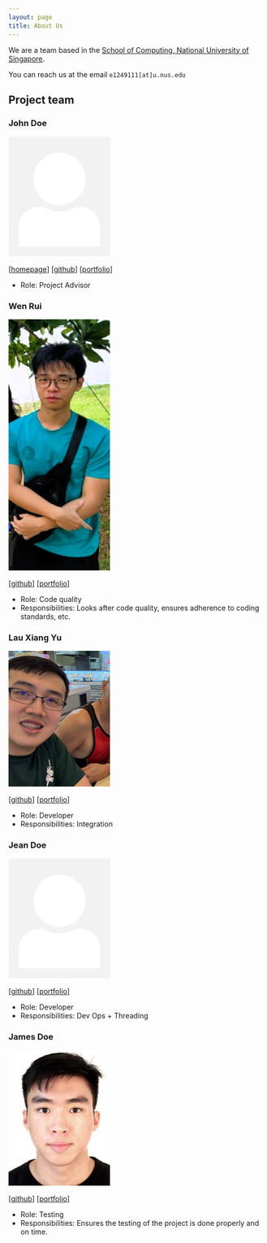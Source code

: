 ```yaml
---
layout: page
title: About Us
---
```


We are a team based in the [School of Computing, National University of Singapore](https://www.comp.nus.edu.sg).

You can reach us at the email `e1249111[at]u.nus.edu`

## Project team

### John Doe

<img src="images/johndoe.png" width="200px">

[[homepage](http://www.comp.nus.edu.sg/~damithch)]
[[github](https://github.com/johndoe)]
[[portfolio](team/johndoe.md)]

- Role: Project Advisor

### Wen Rui

<img src="images/currynia.png" width="200px">

[[github](http://github.com/currynia)]
[[portfolio](team/currynia.md)]

- Role: Code quality
- Responsibilities: Looks after code quality, ensures adherence to coding standards, etc.

### Lau Xiang Yu

<img src="images/dessnowy.png" width="200px">

[[github](http://github.com/DesSnowy)] 
[[portfolio](team/dessnowy.md)]

* Role: Developer
* Responsibilities: Integration

### Jean Doe

<img src="images/johndoe.png" width="200px">

[[github](http://github.com/johndoe)]
[[portfolio](team/johndoe.md)]

- Role: Developer
- Responsibilities: Dev Ops + Threading

### James Doe

<img src="images/incogdino.png" width="200px">

[[github](http://github.com/incogdino)]
[[portfolio](team/incogdino.md)]

* Role: Testing
* Responsibilities: Ensures the testing of the project is done properly and on time.
